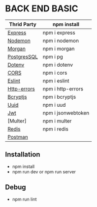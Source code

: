 # BACK END BASIC
| Thrid Party | npm install |
| ------ | ------ |
| [Express] | npm i express  |
| [Nodemon] | npm i nodemon  |
| [Morgan] |  npm i morgan  |
| [PostgresSQL] | npm i pg |
| [Dotenv] | npm i dotenv |
| [CORS] | npm i cors |
| [Eslint] | npm i eslint |
| [Http-errors] | npm i http-errors |
| [Bcryptjs] | npm i bcryptjs |
| [Uuid] | npm i uud |
| [Jwt] | npm i jsonwebtoken |
| [Multer] | npm i multer |
| [Redis] | npm i redis | 
| [Postman]            |
 




[Express]: <http://expressjs.com>
[Nodemon]: <https://www.npmjs.com/package/nodemon>
[Morgan]: <https://www.npmjs.com/package/morgan>
[PostgresSQL]: <https://node-postgres.com>
[Dotenv]: <https://www.npmjs.com/package/dotenv>
[CORS]: <https://www.npmjs.com/package/cors>
[Eslint]: <https://eslint.org>
[Http-errors]: <https://www.npmjs.com/package/http-errors>
[Bcryptjs]: <https://www.npmjs.com/package/bcryptjs>
[Uuid]: <https://www.npmjs.com/package/uuid>
[Jwt]: <https://www.npmjs.com/package/jsonwebtoken>
[Malter]: <https://www.npmjs.com/package/multer>
[Postman]: <https://interstellar-crescent-486218.postman.co/documentation/27920957-ad67c11d-1b36-4b72-ad38-4e26c5ff721c/publish?workspaceId=2f215e55-8e6d-40fa-83a4-c67231cd465a>
[Redis]: <https://www.npmjs.com/package/redis>

## Installation

- npm install
- npm run dev or npm run server

## Debug

- npm run lint